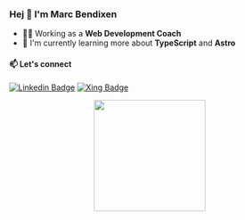 ### Hej 👋 I'm Marc Bendixen

- 👨‍💻 Working as a __Web Development Coach__
- 🌱 I'm currently learning more about __TypeScript__ and __Astro__

#### 📫 Let's connect
[![Linkedin Badge](https://img.shields.io/badge/-LinkedIn-blue?style=flat-square&logo=Linkedin&logoColor=white&link=https://www.linkedin.com/in/marc-bendixen/)](https://www.linkedin.com/in/marc-bendixen/)
[![Xing Badge](https://img.shields.io/badge/Xing-026466?style=flat-square&logo=Xing&logoColor=white&link=https://www.xing.com/profile/Marc_Bendixen/)](https://www.xing.com/profile/Marc_Bendixen/)

<div align="center">
  <img width="200" src="https://user-images.githubusercontent.com/82408272/142650579-84aaf41f-e393-4320-8019-b8f81d33af4b.gif" />
</div>

